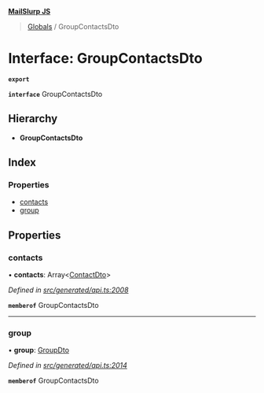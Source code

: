 **[MailSlurp JS](../README.md)**

> [Globals](../README.md) / GroupContactsDto

# Interface: GroupContactsDto

**`export`** 

**`interface`** GroupContactsDto

## Hierarchy

* **GroupContactsDto**

## Index

### Properties

* [contacts](groupcontactsdto.md#contacts)
* [group](groupcontactsdto.md#group)

## Properties

### contacts

•  **contacts**: Array\<[ContactDto](contactdto.md)>

*Defined in [src/generated/api.ts:2008](https://github.com/mailslurp/mailslurp-client/blob/a36d929/src/generated/api.ts#L2008)*

**`memberof`** GroupContactsDto

___

### group

•  **group**: [GroupDto](groupdto.md)

*Defined in [src/generated/api.ts:2014](https://github.com/mailslurp/mailslurp-client/blob/a36d929/src/generated/api.ts#L2014)*

**`memberof`** GroupContactsDto
